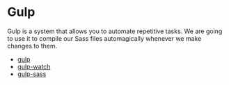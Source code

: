 # Gulp

Gulp is a system that allows you to automate repetitive tasks. We are going to use it to compile our Sass files automagically whenever we make changes to them.

- [gulp](https://www.npmjs.com/package/gulp)
- [gulp-watch](https://www.npmjs.com/package/gulp-watch)
- [gulp-sass](https://www.npmjs.com/package/gulp-sass)
